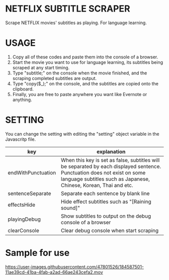 # NETFLIX SUBTITLE SCRAPER
Scrape NETFLIX movies' subtitles as playing. For language learning.

# USAGE
1. Copy all of these codes and paste them into the console of a browser.
1. Start the movie you want to use for language learning, its subtitles being scraped at any start timing.
1. Type "subtitle;" on the console when the movie finished, and the scraping completed subtitles are output.
1. Type "copy($_);" on the console, and the subtitles are copied onto the clipboard.
1. Finally, you are free to paste anywhere you want like Evernote or anything.

# SETTING
You can change the setting with editing the "setting" object variable in the Javascritp file.

|key|explanation|
|-|-|
|endWithPunctuation|When this key is set as false, subtitles will be separated by each displayed sentence. <br>Punctuation does not exist on some language subtitles such as Japanese, Chinese, Korean, Thai and etc.|
|sentenceSeparate|Separate each sentence by blank line|
|effectsHide|Hide effect subtitles such as "[Raining sound]"|
|playingDebug|Show subtitles to output on the debug console of a browser|
|clearConsole|Clear debug console when start scraping|

# Sample for use
https://user-images.githubusercontent.com/47801526/184587501-11ae39cd-41ba-4fab-a2ad-66ae243cefa2.mov


